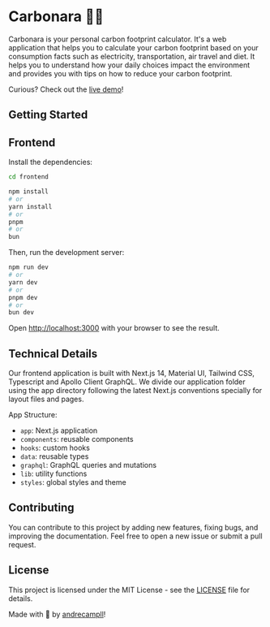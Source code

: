 # Carbonara 🍝🍃
Carbonara is your personal carbon footprint calculator. It's a web application that helps you to calculate your carbon footprint based on your consumption facts such as electricity, transportation, air travel and diet. It helps you to understand how your daily choices impact the environment and provides you with tips on how to reduce your carbon footprint.

Curious? Check out the [live demo](https://carbonara-jet.vercel.app/)!

## Getting Started
## Frontend
Install the dependencies:

```bash
cd frontend

npm install
# or
yarn install
# or
pnpm
# or
bun
```

Then, run the development server:

```bash
npm run dev
# or
yarn dev
# or
pnpm dev
# or
bun dev
```

Open [http://localhost:3000](http://localhost:3000) with your browser to see the result.

## Technical Details
Our frontend application is built with Next.js 14, Material UI, Tailwind CSS, Typescript and Apollo Client GraphQL. We divide our application folder using the app directory following the latest Next.js conventions specially for layout files and pages.

App Structure:
- `app`: Next.js application
- `components`: reusable components
- `hooks`: custom hooks
- `data`: reusable types
- `graphql`: GraphQL queries and mutations
- `lib`: utility functions
- `styles`: global styles and theme

## Contributing

You can contribute to this project by adding new features, fixing bugs, and improving the documentation. Feel free to open a new issue or submit a pull request.

## License
This project is licensed under the MIT License - see the [LICENSE](../LICENSE) file for details.

Made with 💜 by [andrecampll](https://github.com/andrecampll)!
